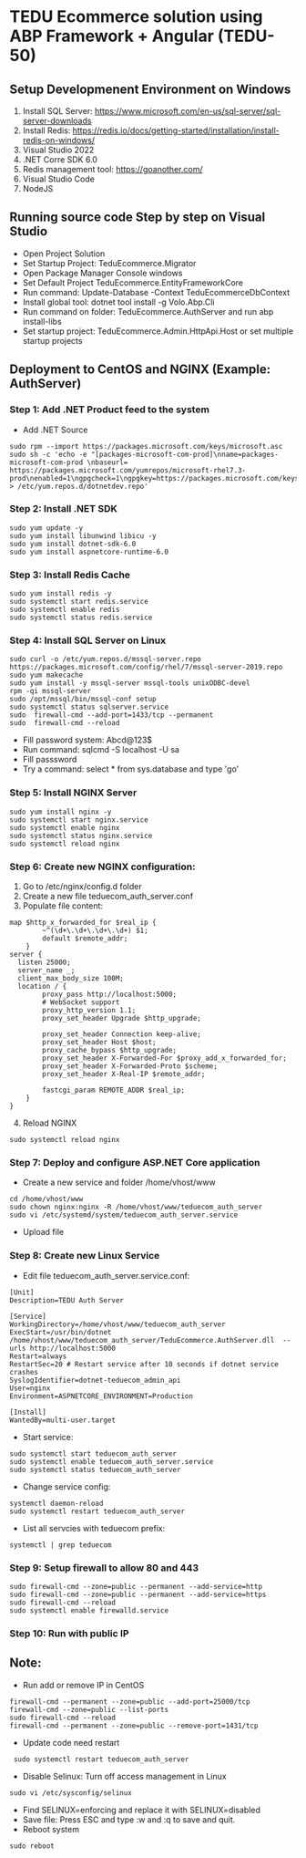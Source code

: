 ﻿# TEDU Ecommerce solution using ABP Framework + Angular (TEDU-50)

## Setup Developmenent Environment on Windows

1. Install SQL Server: https://www.microsoft.com/en-us/sql-server/sql-server-downloads
2. Install Redis: https://redis.io/docs/getting-started/installation/install-redis-on-windows/
3. Visual Studio 2022
4. .NET Corre SDK 6.0
5. Redis management tool: https://goanother.com/
6. Visual Studio Code
7. NodeJS

## Running source code Step by step on Visual Studio
- Open Project Solution
- Set Startup Project: TeduEcommerce.Migrator
- Open Package Manager Console windows
- Set Default Project TeduEcommerce.EntityFrameworkCore
- Run command: Update-Database -Context TeduEcommerceDbContext
- Install global tool: dotnet tool install -g Volo.Abp.Cli
- Run command on folder: TeduEcommerce.AuthServer and run abp install-libs
- Set startup project: TeduEcommerce.Admin.HttpApi.Host or set multiple startup projects

## Deployment to CentOS and NGINX (Example: AuthServer)

### Step 1:  Add .NET Product feed to the system
- Add .NET Source
```
sudo rpm --import https://packages.microsoft.com/keys/microsoft.asc
sudo sh -c 'echo -e "[packages-microsoft-com-prod]\nname=packages-microsoft-com-prod \nbaseurl= https://packages.microsoft.com/yumrepos/microsoft-rhel7.3-prod\nenabled=1\ngpgcheck=1\ngpgkey=https://packages.microsoft.com/keys/microsoft.asc" > /etc/yum.repos.d/dotnetdev.repo'
```

### Step 2: Install .NET SDK

```
sudo yum update -y
sudo yum install libunwind libicu -y
sudo yum install dotnet-sdk-6.0
sudo yum install aspnetcore-runtime-6.0
```

### Step 3: Install Redis Cache

```
sudo yum install redis -y
sudo systemctl start redis.service
sudo systemctl enable redis
sudo systemctl status redis.service
```

### Step 4: Install SQL Server on Linux
```
sudo curl -o /etc/yum.repos.d/mssql-server.repo https://packages.microsoft.com/config/rhel/7/mssql-server-2019.repo
sudo yum makecache
sudo yum install -y mssql-server mssql-tools unixODBC-devel
rpm -qi mssql-server
sudo /opt/mssql/bin/mssql-conf setup
sudo systemctl status sqlserver.service
sudo  firewall-cmd --add-port=1433/tcp --permanent
sudo  firewall-cmd --reload

```
- Fill password system: Abcd@123$
- Run command: sqlcmd -S localhost -U sa
- Fill passsword
- Try a command: select * from sys.database and type 'go'

### Step 5: Install NGINX Server
```
sudo yum install nginx -y
sudo systemctl start nginx.service
sudo systemctl enable nginx
sudo systemctl status nginx.service
sudo systemctl reload nginx
```

### Step 6: Create new NGINX configuration:
1. Go to /etc/nginx/config.d folder
2. Create a new file teduecom_auth_server.conf
3. Populate file content:
```
map $http_x_forwarded_for $real_ip {
        ~^(\d+\.\d+\.\d+\.\d+) $1;
        default $remote_addr;
    }
server {
  listen 25000;
  server_name _;
  client_max_body_size 100M;
  location / {
        proxy_pass http://localhost:5000;
        # WebSocket support
        proxy_http_version 1.1;
        proxy_set_header Upgrade $http_upgrade;

        proxy_set_header Connection keep-alive;
        proxy_set_header Host $host;
        proxy_cache_bypass $http_upgrade;
        proxy_set_header X-Forwarded-For $proxy_add_x_forwarded_for;
        proxy_set_header X-Forwarded-Proto $scheme; 
        proxy_set_header X-Real-IP $remote_addr;
 
        fastcgi_param REMOTE_ADDR $real_ip;
    }
}
```
4. Reload NGINX
```
sudo systemctl reload nginx
```

### Step 7: Deploy and configure ASP.NET Core application
- Create a new service and folder /home/vhost/www
```
cd /home/vhost/www
sudo chown nginx:nginx -R /home/vhost/www/teduecom_auth_server
sudo vi /etc/systemd/system/teduecom_auth_server.service
```
- Upload file

### Step 8: Create new Linux Service
- Edit file teduecom_auth_server.service.conf:
```
[Unit]
Description=TEDU Auth Server

[Service]
WorkingDirectory=/home/vhost/www/teduecom_auth_server
ExecStart=/usr/bin/dotnet /home/vhost/www/teduecom_auth_server/TeduEcommerce.AuthServer.dll  --urls http://localhost:5000
Restart=always
RestartSec=20 # Restart service after 10 seconds if dotnet service crashes
SyslogIdentifier=dotnet-teduecom_admin_api
User=nginx
Environment=ASPNETCORE_ENVIRONMENT=Production

[Install]
WantedBy=multi-user.target
```

- Start service:
```
sudo systemctl start teduecom_auth_server
sudo systemctl enable teduecom_auth_server.service
sudo systemctl status teduecom_auth_server
```
- Change service config:
```
systemctl daemon-reload
sudo systemctl restart teduecom_auth_server
```
- List all servcies with teduecom prefix:
```
systemctl | grep teduecom
```


### Step 9: Setup firewall to allow 80 and 443
```
sudo firewall-cmd --zone=public --permanent --add-service=http
sudo firewall-cmd --zone=public --permanent --add-service=https
sudo firewall-cmd --reload
sudo systemctl enable firewalld.service
```

### Step 10: Run with public IP

## Note:
- Run add or remove IP in CentOS
```
firewall-cmd --permanent --zone=public --add-port=25000/tcp
firewall-cmd --zone=public --list-ports
sudo firewall-cmd --reload
firewall-cmd --permanent --zone=public --remove-port=1431/tcp
```

- Update code need restart
```
 sudo systemctl restart teduecom_auth_server
```

- Disable Selinux: Turn off access management in Linux
```
sudo vi /etc/sysconfig/selinux
```
- Find SELINUX=enforcing and replace it with SELINUX=disabled
- Save file: Press ESC and type :w and :q to save and quit.
- Reboot system
```
sudo reboot
```
